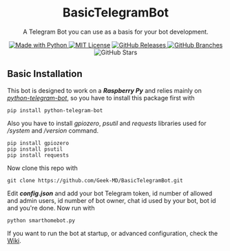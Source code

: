 <h1 align="center">
BasicTelegramBot
</h1>
<p align="center">A Telegram Bot you can use as a basis for your bot development.</p>
<p />
<p align="center"><a href="https://www.python.org/"><img alt ="Made with Python" src="https://img.shields.io/badge/Made%20with-Python-1f425f.svg"> <a href="https://github.com/git/git-scm.com/blob/main/MIT-LICENSE.txt"><img alt="MIT License" src="https://img.shields.io/github/license/Naereen/StrapDown.js.svg"></a> <a href="https://GitHub.com/Geek-MD/BasicTelegramBot/releases/"><img alt="GitHub Releases" src="https://img.shields.io/github/release/Geek-MD/BasicTelegramBot.svg"> <a href="https://github.com/Geek-MD/BasicTelegramBot/"><img alt="GitHub Branches" src="https://badgen.net/github/branches/Geek-MD/BasicTelegramBot"></a> <img alt="GitHub Stars" src="https://badgen.net/github/stars/Geek-MD/BasicTelegramBot"></p>
<p />

## Basic Installation
This bot is designed to work on a ***Raspberry Py*** and relies mainly on *[python-telegram-bot](https://github.com/python-telegram-bot/python-telegram-bot)*, so you have to install this package first with
  
```
pip install python-telegram-bot
```

Also you have to install *gpiozero*, *psutil* and *requests* libraries used for */system* and */version* command.

```
pip install gpiozero
pip install psutil
pip install requests
```

Now clone this repo with
  
```
git clone https://github.com/Geek-MD/BasicTelegramBot.git
```
  
Edit ***config.json*** and add your bot Telegram token, id number of allowed and admin users, id number of bot owner, chat id used by your bot, bot id and you're done. Now run with

```
python smarthomebot.py
```
  
If you want to run the bot at startup, or advanced configuration, check the [Wiki](https://github.com/Geek-MD/SmartHomeBot/wiki).
